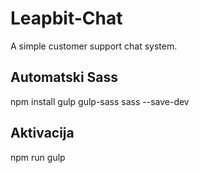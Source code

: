 # Leapbit-Chat
A simple customer support chat system.

## Automatski Sass

npm install gulp gulp-sass sass --save-dev

## Aktivacija

npm run gulp
